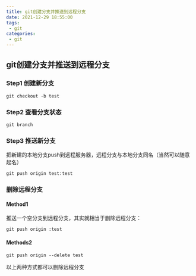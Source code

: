 ```yaml
---
title: git创建分支并推送到远程分支
date: 2021-12-29 18:55:00
tags:
 - git
categories:
 - git
---
```


## git创建分支并推送到远程分支

### Step1 创建新分支

```
git checkout -b test
```

### Step2 查看分支状态

```
git branch
```

### Step3 推送新分支

把新建的本地分支push到远程服务器，远程分支与本地分支同名（当然可以随意起名）

```
git push origin test:test
```

### 删除远程分支

#### Method1

推送一个空分支到远程分支，其实就相当于删除远程分支：

```
git push origin :test
```

#### Methods2

```
git push origin --delete test
```

以上两种方式都可以删除远程分支